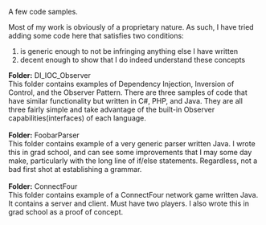 A few code samples.

Most of my work is obviously of a proprietary nature.  As such, I have tried adding some code here that satisfies two conditions:
<ol>
	<li> is generic enough to not be infringing anything else I have written </li>
	<li> decent enough to show that I do indeed understand these concepts</li>
</ol>
<strong>Folder:</strong> DI_IOC_Observer
<br />
This folder contains examples of Dependency Injection, Inversion of Control, and the Observer Pattern.  There are three samples of code that have similar functionality but written in C#, PHP, and Java.  They are all three fairly simple and take advantage of the built-in Observer capabilities(interfaces) of each language.
<br /><br />
<strong>Folder:</strong> FoobarParser
<br />
This folder contains example of a very generic parser written Java.  I wrote this in grad school, and can see some improvements that I may some day make, particularly with the long line of if/else statements.  Regardless, not a bad first shot at establishing a grammar.
<br /><br />
<strong>Folder:</strong> ConnectFour 
<br />
This folder contains example of a ConnectFour network game written Java.  It contains a server and client.  Must have two players.  I also wrote this in grad school as a proof of concept.  
